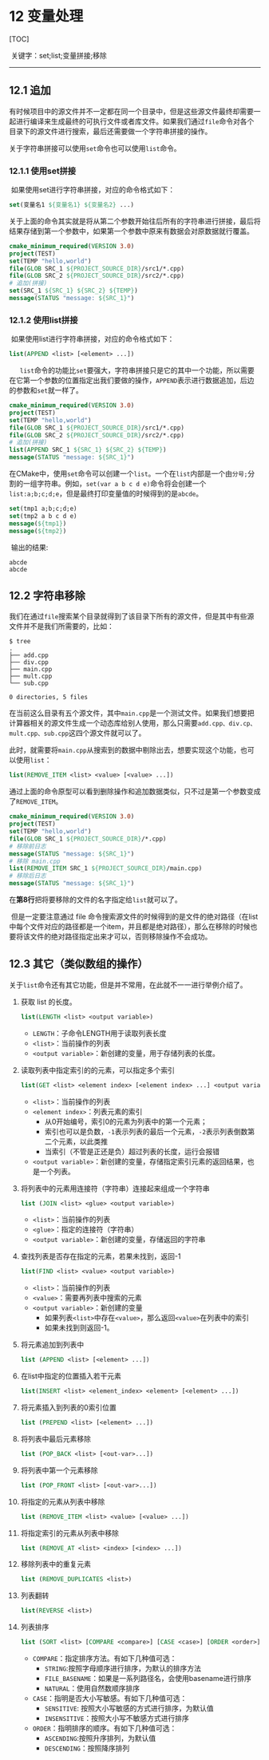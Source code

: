 # 12 变量处理

[TOC]

​	关键字：set;list;变量拼接;移除

---

## 12.1 追加

​	有时候项目中的源文件并不一定都在同一个目录中，但是这些源文件最终却需要一起进行编译来生成最终的可执行文件或者库文件。如果我们通过`file`命令对各个目录下的源文件进行搜索，最后还需要做一个字符串拼接的操作。

​	关于字符串拼接可以使用`set`命令也可以使用`list`命令。

### 12.1.1 使用set拼接

​	如果使用set进行字符串拼接，对应的命令格式如下：

```CMAKE
set(变量名1 ${变量名1} ${变量名2} ...)
```

​	关于上面的命令其实就是将从第二个参数开始往后所有的字符串进行拼接，最后将结果存储到第一个参数中，如果第一个参数中原来有数据会对原数据就行覆盖。

```CMAKE
cmake_minimum_required(VERSION 3.0)
project(TEST)
set(TEMP "hello,world")
file(GLOB SRC_1 ${PROJECT_SOURCE_DIR}/src1/*.cpp)
file(GLOB SRC_2 ${PROJECT_SOURCE_DIR}/src2/*.cpp)
# 追加(拼接)
set(SRC_1 ${SRC_1} ${SRC_2} ${TEMP})
message(STATUS "message: ${SRC_1}")
```

### 12.1.2 使用list拼接

​	如果使用list进行字符串拼接，对应的命令格式如下：

```CMAKE
list(APPEND <list> [<element> ...])
```

​	`	list`命令的功能比`set`要强大，字符串拼接只是它的其中一个功能，所以需要在它第一个参数的位置指定出我们要做的操作，`APPEND`表示进行数据追加，后边的参数和`set`就一样了。

```CMAKE
cmake_minimum_required(VERSION 3.0)
project(TEST)
set(TEMP "hello,world")
file(GLOB SRC_1 ${PROJECT_SOURCE_DIR}/src1/*.cpp)
file(GLOB SRC_2 ${PROJECT_SOURCE_DIR}/src2/*.cpp)
# 追加(拼接)
list(APPEND SRC_1 ${SRC_1} ${SRC_2} ${TEMP})
message(STATUS "message: ${SRC_1}")
```

​	在CMake中，使用`set`命令可以创建一个`list`。一个在`list`内部是一个由`分号;`分割的一组字符串。例如，`set(var a b c d e)`命令将会创建一个`list:a;b;c;d;e`，但是最终打印变量值的时候得到的是`abcde`。

```CMAKE
set(tmp1 a;b;c;d;e)
set(tmp2 a b c d e)
message(${tmp1})
message(${tmp2})
```

​	输出的结果:

```SHELL
abcde
abcde
```

## 12.2 字符串移除

​	我们在通过`file`搜索某个目录就得到了该目录下所有的源文件，但是其中有些源文件并不是我们所需要的，比如：

```SHELL
$ tree
.
├── add.cpp
├── div.cpp
├── main.cpp
├── mult.cpp
└── sub.cpp

0 directories, 5 files
```

​	在当前这么目录有五个源文件，其中`main.cpp`是一个测试文件。如果我们想要把计算器相关的源文件生成一个动态库给别人使用，那么只需要`add.cpp、div.cp、mult.cpp、sub.cpp`这四个源文件就可以了。

​	此时，就需要将`main.cpp`从搜索到的数据中剔除出去，想要实现这个功能，也可以使用`list`：

```CMAKE
list(REMOVE_ITEM <list> <value> [<value> ...])
```

​	通过上面的命令原型可以看到删除操作和追加数据类似，只不过是第一个参数变成了`REMOVE_ITEM`。

```CMAKE
cmake_minimum_required(VERSION 3.0)
project(TEST)
set(TEMP "hello,world")
file(GLOB SRC_1 ${PROJECT_SOURCE_DIR}/*.cpp)
# 移除前日志
message(STATUS "message: ${SRC_1}")
# 移除 main.cpp
list(REMOVE_ITEM SRC_1 ${PROJECT_SOURCE_DIR}/main.cpp)
# 移除后日志
message(STATUS "message: ${SRC_1}")
```

​	在**第8行**把将要移除的文件的名字指定给`list`就可以了。

​	但是一定要注意通过 file 命令搜索源文件的时候得到的是文件的绝对路径（在list中每个文件对应的路径都是一个item，并且都是绝对路径），那么在移除的时候也要将该文件的绝对路径指定出来才可以，否则移除操作不会成功。

## 12.3 其它（类似数组的操作）

关于`list`命令还有其它功能，但是并不常用，在此就不一一进行举例介绍了。

1. 获取 list 的长度。

   ```CMAKE
   list(LENGTH <list> <output variable>)
   ```

   - `LENGTH`：子命令LENGTH用于读取列表长度
   - `<list>`：当前操作的列表
   - `<output variable>`：新创建的变量，用于存储列表的长度。

2. 读取列表中指定索引的的元素，可以指定多个索引

   ```CMAKE
   list(GET <list> <element index> [<element index> ...] <output variable>)
   ```

   - `<list>`：当前操作的列表
   - `<element index>`：列表元素的索引
     - 从0开始编号，索引0的元素为列表中的第一个元素；
     - 索引也可以是负数，`-1`表示列表的最后一个元素，`-2`表示列表倒数第二个元素，以此类推
     - 当索引（不管是正还是负）超过列表的长度，运行会报错
   - `<output variable>`：新创建的变量，存储指定索引元素的返回结果，也是一个列表。

3. 将列表中的元素用连接符（字符串）连接起来组成一个字符串

   ```CMAKE
   list (JOIN <list> <glue> <output variable>)
   ```

   - `<list>`：当前操作的列表
   - `<glue>`：指定的连接符（字符串）
   - `<output variable>`：新创建的变量，存储返回的字符串

4. 查找列表是否存在指定的元素，若果未找到，返回-1

   ```CMAKE
   list(FIND <list> <value> <output variable>)
   ```

   - `<list>`：当前操作的列表
   - `<value>`：需要再列表中搜索的元素
   - `<output variable>`：新创建的变量
     - 如果列表`<list>`中存在`<value>`，那么返回`<value>`在列表中的索引
     - 如果未找到则返回-1。

5. 将元素追加到列表中

   ```CMAKE
   list (APPEND <list> [<element> ...])
   ```

6. 在list中指定的位置插入若干元素

   ```CMAKE
   list(INSERT <list> <element_index> <element> [<element> ...])
   ```

7. 将元素插入到列表的0索引位置

   ```CMAKE
   list (PREPEND <list> [<element> ...])
   ```

8. 将列表中最后元素移除

   ```CMAKE
   list (POP_BACK <list> [<out-var>...])
   ```

9. 将列表中第一个元素移除

   ```CMAKE
   list (POP_FRONT <list> [<out-var>...])
   ```

10. 将指定的元素从列表中移除

    ```CMAKE
    list (REMOVE_ITEM <list> <value> [<value> ...])
    ```

11. 将指定索引的元素从列表中移除

    ```CMAKE
    list (REMOVE_AT <list> <index> [<index> ...])
    ```

12. 移除列表中的重复元素

    ```CMAKE
    list (REMOVE_DUPLICATES <list>)
    ```

13. 列表翻转

    ```CMAKE
    list(REVERSE <list>)
    ```

14. 列表排序

    ```CMAKE
    list (SORT <list> [COMPARE <compare>] [CASE <case>] [ORDER <order>])
    ```

    - `COMPARE`：指定排序方法。有如下几种值可选：
      - `STRING`:按照字母顺序进行排序，为默认的排序方法
      - `FILE_BASENAME`：如果是一系列路径名，会使用basename进行排序
      - `NATURAL`：使用自然数顺序排序
    - `CASE`：指明是否大小写敏感。有如下几种值可选：
      - `SENSITIVE`: 按照大小写敏感的方式进行排序，为默认值
      - `INSENSITIVE`：按照大小写不敏感方式进行排序
    - `ORDER`：指明排序的顺序。有如下几种值可选：
      - `ASCENDING`:按照升序排列，为默认值
      - `DESCENDING`：按照降序排列